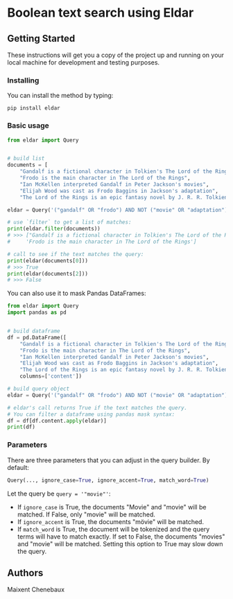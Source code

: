 # Boolean text search using Eldar

## Getting Started

These instructions will get you a copy of the project up and running on your local machine for development and testing purposes.

### Installing

You can install the method by typing:
```
pip install eldar
```

### Basic usage

```python
from eldar import Query


# build list
documents = [
    "Gandalf is a fictional character in Tolkien's The Lord of the Rings",
    "Frodo is the main character in The Lord of the Rings",
    "Ian McKellen interpreted Gandalf in Peter Jackson's movies",
    "Elijah Wood was cast as Frodo Baggins in Jackson's adaptation",
    "The Lord of the Rings is an epic fantasy novel by J. R. R. Tolkien"]

eldar = Query('("gandalf" OR "frodo") AND NOT ("movie" OR "adaptation")')

# use `filter` to get a list of matches:
print(eldar.filter(documents))
# >>> ["Gandalf is a fictional character in Tolkien's The Lord of the Rings",
#     'Frodo is the main character in The Lord of the Rings']

# call to see if the text matches the query:
print(eldar(documents[0]))
# >>> True
print(eldar(documents[2]))
# >>> False
```


You can also use it to mask Pandas DataFrames:
```python
from eldar import Query
import pandas as pd


# build dataframe
df = pd.DataFrame([
    "Gandalf is a fictional character in Tolkien's The Lord of the Rings",
    "Frodo is the main character in The Lord of the Rings",
    "Ian McKellen interpreted Gandalf in Peter Jackson's movies",
    "Elijah Wood was cast as Frodo Baggins in Jackson's adaptation",
    "The Lord of the Rings is an epic fantasy novel by J. R. R. Tolkien"],
    columns=['content'])

# build query object
eldar = Query('("gandalf" OR "frodo") AND NOT ("movie" OR "adaptation")')

# eldar's call returns True if the text matches the query.
# You can filter a dataframe using pandas mask syntax:
df = df[df.content.apply(eldar)]
print(df)
```

### Parameters

There are three parameters that you can adjust in the query builder.
By default:
```python
Query(..., ignore_case=True, ignore_accent=True, match_word=True)
```
Let the query be ```query = '"movie"'```:

* If `ignore_case` is True, the documents "Movie" and "movie" will be matched. If False, only "movie" will be matched.
* If `ignore_accent` is True, the documents "mövie" will be matched.
* If `match_word` is True, the document will be tokenized and the query terms will have to match exactly. If set to False, the documents "movies" and "movie" will be matched. Setting this option to True may slow down the query.



## Authors

Maixent Chenebaux
